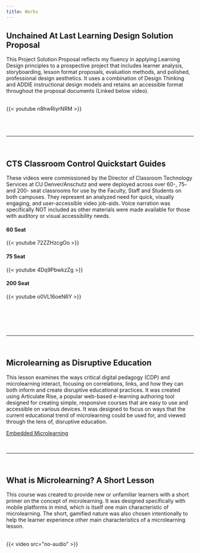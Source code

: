 ```yaml
---
title: Works
---
```

## Unchained At Last Learning Design Solution Proposal
This Project Solution Proposal reflects my fluency in applying Learning Design principles to a prospective project that includes learner analysis, storyboarding, lesson format proposals, evaluation methods, and polished, professional design aesthetics. It uses a combination of Design Thinking and ADDIE instructional design models and retains an accessible format throughout the proposal documents (Linked below video).   
   
<br>
{{< youtube n8hwRiyrNRM >}}

<br>
<br>
<br>
<br>

<hr>
<br>


## CTS Classroom Control Quickstart Guides
These videos were commissioned by the Director of Classroom Technology Services at CU Denver/Anschutz and were deployed across over 60-, 75- and 200- seat classrooms for use by the Faculty, Staff and Students on both campuses. They represent an analyzed need for quick, visually engaging, and user-accessible video job-aids. Voice narration was specifically NOT included as other materials were made available for those with auditory or visual accessibility needs.

#### 60 Seat
{{< youtube 72ZZHzcgOo >}}


#### 75 Seat
{{< youtube 4Dq9PbwkzZg >}}


#### 200 Seat
{{< youtube o0VL16oeN6Y >}}

<br>
<br>
<br>
<br>

<hr>
<br>

## Microlearning as Disruptive Education
This lesson examines the ways critical digital pedagogy (CDP) and microlearning interact, focusing on correlations, links, and how they can both inform and create disruptive educational practices. It was created using Articulate Rise, a popular web-based e-learning authoring tool designed for creating simple, responsive courses that are easy to use and accessible on various devices. It was designed to focus on ways that the current educational trend of microlearning could be used for, and viewed through the lens of, disruptive education.

[Embedded Microlearning](/CDP)

<br>

<hr>
<br>

## What is Microlearning? A Short Lesson
This course was created to provide new or unfamiliar learners with a short primer on the concept of microlearning. It was designed specifically with mobile platforms in mind, which is itself one main characteristic of microlearning. The short, gamified nature was also chosen intentionally to help the learner experience other main characteristics of a microlearning lesson.

<br>
<div class="centered-video">
{{< video src="no-audio" >}}
</div>
